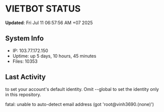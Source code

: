 # VIETBOT STATUS
**Updated**: Fri Jul 11 06:57:56 AM +07 2025

## System Info
- IP: 103.77.172.150
- Uptime: up 5 days, 10 hours, 45 minutes
- Files: 10353

## Last Activity

to set your account's default identity.
Omit --global to set the identity only in this repository.

fatal: unable to auto-detect email address (got 'root@vinh3690.(none)')
